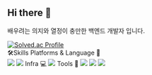 
## Hi there 👋
배우려는 의지와 열정이 충만한 백엔드 개발자 입니다.
<!--
**Bkukim/Bkukim** is a ✨ _special_ ✨ repository because its `README.md` (this file) appears on your GitHub profile.

Here are some ideas to get you started:

- 🔭 I’m currently working on ...
- 🌱 I’m currently learning ...
- 👯 I’m looking to collaborate on ...
- 🤔 I’m looking for help with ...
- 💬 Ask me about ...
- 📫 How to reach me: ...
- 😄 Pronouns: ...
- ⚡ Fun fact: ...
-->

[![Solved.ac Profile](http://mazassumnida.wtf/api/generate_badge?boj=back12)](https://solved.ac/back12)<br/>
🛠Skills
Platforms & Language 🌱<br>
<img src="https://img.shields.io/badge/Spring-6DB33F?style=flat&logo=Spring&logoColor=white"/>
<img src="https://img.shields.io/badge/SpringBoot-6DB33F?style=flat&logo=SpringBoot&logoColor=white"/>
Infra 💻
<img src="https://img.shields.io/badge/Oracle-#F80000?style=flat&logo=Oracle&logoColor=white"/>
Tools 🔩
<img src="https://img.shields.io/badge/IntelliJ IDEA-000000?style=flat&logo=Spring&logoColor=white"/>
<img src="https://img.shields.io/badge/Git-#F05032?style=flat&logo=Git&logoColor=white"/>
<img src="https://img.shields.io/badge/GitHub-#181717?style=flat&logo=GitHub&logoColor=white"/>
